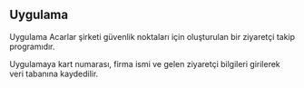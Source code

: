 ## Uygulama
Uygulama Acarlar şirketi güvenlik noktaları için oluşturulan bir ziyaretçi takip programıdır.

Uygulamaya kart numarası, firma ismi ve gelen ziyaretçi bilgileri girilerek veri tabanına kaydedilir.
